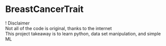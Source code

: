 # BreastCancerTrait <br/>
! Disclaimer <br/>
Not all of the code is original, thanks to the internet <br/>
This project takeaway is to learn python, data set manipulation, and simple ML <br/>
